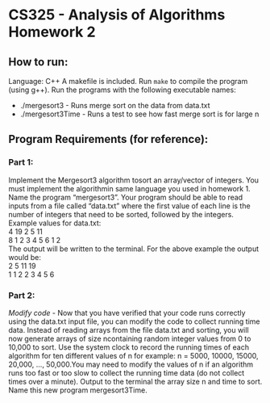 # CS325 - Analysis of Algorithms Homework 2
## How to run:
Language: C++
A makefile is included. Run `make` to compile the program (using g++). Run the programs with the following executable names:
* ./mergesort3 - Runs merge sort on the data from data.txt
* ./mergesort3Time - Runs a test to see how fast merge sort is for large n




## Program Requirements (for reference):
### Part 1:
Implement the Mergesort3 algorithm tosort an array/vector of integers. You must implement the algorithmin same language you used in homework 1. Name the program “mergesort3”. Your program should be able to read inputs from a file called “data.txt” where the first value of each line is the number of integers that need to be sorted, followed by the integers. Example values for data.txt:  
4 19 2 5 11  
8 1 2 3 4 5 6 1 2  
The output will be written to the terminal. For the above example the output would be:  
2 5 11 19  
1 1 2 2 3 4 5 6   
  
### Part 2:
*Modify code* - Now that you have verified that your code runs correctly using the data.txt input file, you can modify the code to collect running time data. Instead of reading arrays from the file data.txt and sorting, you will now generate arrays of size ncontaining random integer values from 0 to 10,000 to sort. Use the system clock to record the running times of each algorithm for ten different values of n for example: n = 5000, 10000, 15000, 20,000, ..., 50,000.You may need to modify the values of n if an algorithm runs too fast or too slow to collect the running time data (do not collect times over a minute). Output to the terminal the array size n and time to sort. Name this new program mergesort3Time.  


